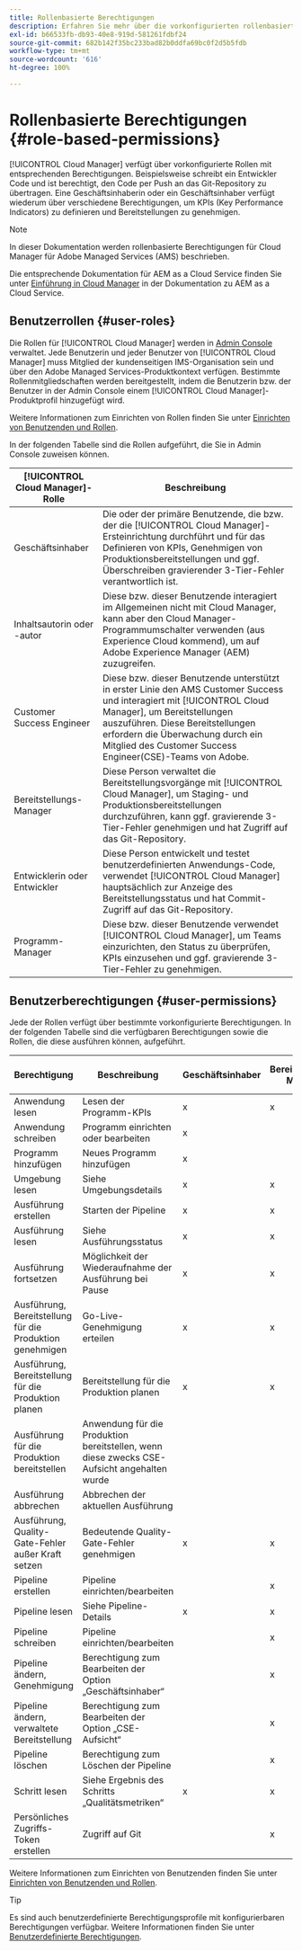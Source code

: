 ```yaml
---
title: Rollenbasierte Berechtigungen
description: Erfahren Sie mehr über die vorkonfigurierten rollenbasierten Berechtigungen von Cloud Manager für die Verwaltung des Zugriffs auf Ihre Cloud-Ressourcen.
exl-id: b66533fb-db93-40e8-919d-581261fdbf24
source-git-commit: 682b142f35bc233bad82b0ddfa69bc0f2d5b5fdb
workflow-type: tm+mt
source-wordcount: '616'
ht-degree: 100%

---
```



# Rollenbasierte Berechtigungen {#role-based-permissions}

[!UICONTROL Cloud Manager] verfügt über vorkonfigurierte Rollen mit entsprechenden Berechtigungen. Beispielsweise schreibt ein Entwickler Code und ist berechtigt, den Code per Push an das Git-Repository zu übertragen. Eine Geschäftsinhaberin oder ein Geschäftsinhaber verfügt wiederum über verschiedene Berechtigungen, um KPIs (Key Performance Indicators) zu definieren und Bereitstellungen zu genehmigen.

>[!NOTE]
>
>In dieser Dokumentation werden rollenbasierte Berechtigungen für Cloud Manager für Adobe Managed Services (AMS) beschrieben.
>
>Die entsprechende Dokumentation für AEM as a Cloud Service finden Sie unter [Einführung in Cloud Manager](https://experienceleague.adobe.com/de/docs/experience-manager-cloud-service/content/onboarding/concepts/cloud-manager-introduction#role-based-permissions) in der Dokumentation zu AEM as a Cloud Service.

## Benutzerrollen {#user-roles}

Die Rollen für [!UICONTROL Cloud Manager] werden in [Admin Console](https://helpx.adobe.com/de/enterprise/using/admin-console.html) verwaltet. Jede Benutzerin und jeder Benutzer von [!UICONTROL Cloud Manager] muss Mitglied der kundenseitigen IMS-Organisation sein und über den Adobe Managed Services-Produktkontext verfügen. Bestimmte Rollenmitgliedschaften werden bereitgestellt, indem die Benutzerin bzw. der Benutzer in der Admin Console einem [!UICONTROL Cloud Manager]-Produktprofil hinzugefügt wird.

Weitere Informationen zum Einrichten von Rollen finden Sie unter [Einrichten von Benutzenden und Rollen](/help/requirements/users-and-roles.md).

In der folgenden Tabelle sind die Rollen aufgeführt, die Sie in Admin Console zuweisen können.

| [!UICONTROL Cloud Manager]-Rolle | Beschreibung |
|---|---|
| Geschäftsinhaber | Die oder der primäre Benutzende, die bzw. der die [!UICONTROL Cloud Manager]-Ersteinrichtung durchführt und für das Definieren von KPIs, Genehmigen von Produktionsbereitstellungen und ggf. Überschreiben gravierender 3-Tier-Fehler verantwortlich ist. |
| Inhaltsautorin oder -autor | Diese bzw. dieser Benutzende interagiert im Allgemeinen nicht mit Cloud Manager, kann aber den Cloud Manager-Programmumschalter verwenden (aus Experience Cloud kommend), um auf Adobe Experience Manager (AEM) zuzugreifen. |
| Customer Success Engineer | Diese bzw. dieser Benutzende unterstützt in erster Linie den AMS Customer Success und interagiert mit [!UICONTROL Cloud Manager], um Bereitstellungen auszuführen. Diese Bereitstellungen erfordern die Überwachung durch ein Mitglied des Customer Success Engineer(CSE)-Teams von Adobe. |
| Bereitstellungs-Manager | Diese Person verwaltet die Bereitstellungsvorgänge mit [!UICONTROL Cloud Manager], um Staging- und Produktionsbereitstellungen durchzuführen, kann ggf. gravierende 3-Tier-Fehler genehmigen und hat Zugriff auf das Git-Repository. |
| Entwicklerin oder Entwickler | Diese Person entwickelt und testet benutzerdefinierten Anwendungs-Code, verwendet [!UICONTROL Cloud Manager] hauptsächlich zur Anzeige des Bereitstellungsstatus und hat Commit-Zugriff auf das Git-Repository. |
| Programm-Manager | Diese bzw. dieser Benutzende verwendet [!UICONTROL Cloud Manager], um Teams einzurichten, den Status zu überprüfen, KPIs einzusehen und ggf. gravierende 3-Tier-Fehler zu genehmigen. |

## Benutzerberechtigungen {#user-permissions}

Jede der Rollen verfügt über bestimmte vorkonfigurierte Berechtigungen. In der folgenden Tabelle sind die verfügbaren Berechtigungen sowie die Rollen, die diese ausführen können, aufgeführt.

| Berechtigung | Beschreibung | Geschäftsinhaber | Bereitstellungs-Manager | Programm-Manager | Entwicklerin oder Entwickler | CSE |
| --- | --- | --- | --- | --- | --- | --- |
| Anwendung lesen | Lesen der Programm-KPIs | x | x | x | x | x |
| Anwendung schreiben | Programm einrichten oder bearbeiten | x | | | | |
| Programm hinzufügen | Neues Programm hinzufügen | x |  |  |  |  |
| Umgebung lesen | Siehe Umgebungsdetails | x | x | x | x | x |
| Ausführung erstellen | Starten der Pipeline | x | x | x | | |
| Ausführung lesen | Siehe Ausführungsstatus | x | x | x | x | x |
| Ausführung fortsetzen | Möglichkeit der Wiederaufnahme der Ausführung bei Pause | x | x | x | | x |
| Ausführung, Bereitstellung für die Produktion genehmigen | Go-Live-Genehmigung erteilen | x | x | x | | |
| Ausführung, Bereitstellung für die Produktion planen | Bereitstellung für die Produktion planen | x | x | x | | x |
| Ausführung für die Produktion bereitstellen | Anwendung für die Produktion bereitstellen, wenn diese zwecks CSE-Aufsicht angehalten wurde |  |  |  |  | x |
| Ausführung abbrechen | Abbrechen der aktuellen Ausführung |  |  | x |  |  |
| Ausführung, Quality-Gate-Fehler außer Kraft setzen | Bedeutende Quality-Gate-Fehler genehmigen | x | x | x |  |  |
| Pipeline erstellen | Pipeline einrichten/bearbeiten |  | x |  |  |  |
| Pipeline lesen | Siehe Pipeline-Details | x | x | x | x | x |
| Pipeline schreiben | Pipeline einrichten/bearbeiten |  | x |  |  |  |
| Pipeline ändern, Genehmigung | Berechtigung zum Bearbeiten der Option „Geschäftsinhaber“ |  | x |  |  |  |
| Pipeline ändern, verwaltete Bereitstellung | Berechtigung zum Bearbeiten der Option „CSE-Aufsicht“ |  | x |  |  |  |
| Pipeline löschen | Berechtigung zum Löschen der Pipeline |  | x |  |  |  |
| Schritt lesen | Siehe Ergebnis des Schritts „Qualitätsmetriken“ | x | x | x | x | x |
| Persönliches Zugriffs-Token erstellen | Zugriff auf Git |  | x |  | x |  |

<!-- CQDOC-22080 | Download log files  |  |  | x |  | x |  | -->

Weitere Informationen zum Einrichten von Benutzenden finden Sie unter [Einrichten von Benutzenden und Rollen](/help/requirements/users-and-roles.md).

>[!TIP]
>
>Es sind auch benutzerdefinierte Berechtigungsprofile mit konfigurierbaren Berechtigungen verfügbar. Weitere Informationen finden Sie unter [Benutzerdefinierte Berechtigungen](/help/using/custom-permissions.md).
